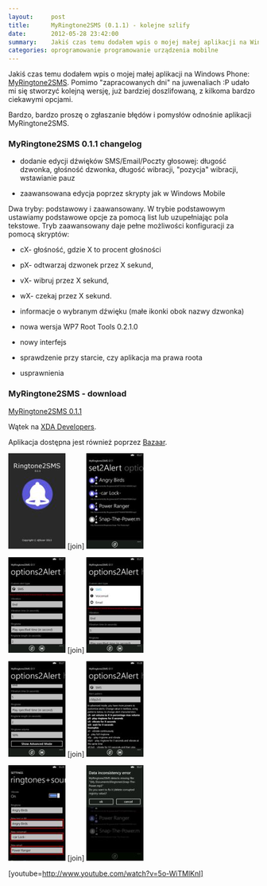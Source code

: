 ```yaml
---
layout:     post
title:      MyRingtone2SMS (0.1.1) - kolejne szlify
date:       2012-05-28 23:42:00
summary:    Jakiś czas temu dodałem wpis o mojej małej aplikacji na Windows Phone —  MyRingtone2SMS. Pomimo "zapracowanych dni" na juwenaliach  — P udało mi się stworzyć kolejną wersję, już bardziej doszlifowaną, z kilkoma bardzo ciekawymi opcjami.Bardzo, bardzo proszę o zgłaszanie błędów i pomysłów odnośnie aplikacji MyRingtone2SMS.MyRingtone2SMS 0.1.1 changelogdodanie edycji dźwięków SMS/Email/Poczty głosowej —  ...
categories: oprogramowanie programowanie urządzenia mobilne
---
```




Jakiś czas temu dodałem wpis o mojej małej aplikacji na Windows Phone: [MyRingtone2SMS](http://www.dobreprogramy.pl/djfoxer/MyRingtoneSMS-bo-Microsoft-zaspal,31942.html). Pomimo "zapracowanych dni" na juwenaliach :P udało mi się stworzyć kolejną wersję, już bardziej doszlifowaną, z kilkoma bardzo ciekawymi opcjami.

Bardzo, bardzo proszę o zgłaszanie błędów i pomysłów odnośnie aplikacji MyRingtone2SMS.


### MyRingtone2SMS 0.1.1 changelog



  * dodanie edycji dźwięków SMS/Email/Poczty głosowej: długość dzwonka, głośność dzwonka, długość wibracji, "pozycja" wibracji, wstawianie pauz


  * zaawansowana edycja poprzez skrypty jak w Windows Mobile

Dwa tryby: podstawowy i zaawansowany. W trybie podstawowym ustawiamy podstawowe opcje za pomocą list lub uzupełniając pola tekstowe. Tryb zaawansowany daje pełne możliwości konfiguracji za pomocą skryptów:


  * cX- głośność, gdzie X to procent głośności




  * pX- odtwarzaj dzwonek przez X sekund,




  * vX- wibruj przez X sekund,




  * wX- czekaj przez X sekund.




  * informacje o wybranym dźwięku (małe ikonki obok nazwy dzwonka)



  * nowa wersja WP7 Root Tools 0.2.1.0


  * nowy interfejs


  * sprawdzenie przy starcie, czy aplikacja ma prawa roota


  * usprawnienia



### MyRingtone2SMS - download

[MyRingtone2SMS 0.1.1](http://djfoxer.pl/MyRingtone2SMS_0.1.1.xap)

Wątek na [XDA Developers](http://forum.xda-developers.com/showthread.php?p=25662695). 

Aplikacja dostępna jest również poprzez [Bazaar](http://wp-bazaar.com/Bazaar/Default.aspx).

 





![desk](https://raw.githubusercontent.com/djfoxer/djfoxer.github.io/master/_img/2012-5-28-_133_/g_-_288x192_-_-_33537x20120528231234_0.jpg)
[join]
![desk](https://raw.githubusercontent.com/djfoxer/djfoxer.github.io/master/_img/2012-5-28-_133_/g_-_288x192_-_-_33537x20120528231239_0.jpg)


![desk](https://raw.githubusercontent.com/djfoxer/djfoxer.github.io/master/_img/2012-5-28-_133_/g_-_288x192_-_-_33537x20120528231244_0.jpg)
[join]
![desk](https://raw.githubusercontent.com/djfoxer/djfoxer.github.io/master/_img/2012-5-28-_133_/g_-_288x192_-_-_33537x20120528231249_0.jpg)


![desk](https://raw.githubusercontent.com/djfoxer/djfoxer.github.io/master/_img/2012-5-28-_133_/g_-_288x192_-_-_33537x20120528231253_0.jpg)
[join]
![desk](https://raw.githubusercontent.com/djfoxer/djfoxer.github.io/master/_img/2012-5-28-_133_/g_-_288x192_-_-_33537x20120528231303_0.jpg)


![desk](https://raw.githubusercontent.com/djfoxer/djfoxer.github.io/master/_img/2012-5-28-_133_/g_-_288x192_-_-_33537x20120528231308_0.jpg)
[join]
![desk](https://raw.githubusercontent.com/djfoxer/djfoxer.github.io/master/_img/2012-5-28-_133_/g_-_288x192_-_-_33537x20120528231313_0.jpg)


[youtube=http://www.youtube.com/watch?v=5o-WiTMlKnI]

